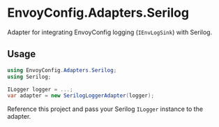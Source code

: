 # EnvoyConfig.Adapters.Serilog

Adapter for integrating EnvoyConfig logging (`IEnvLogSink`) with Serilog.

## Usage

```csharp
using EnvoyConfig.Adapters.Serilog;
using Serilog;

ILogger logger = ...;
var adapter = new SerilogLoggerAdapter(logger);
```

Reference this project and pass your Serilog `ILogger` instance to the adapter.
